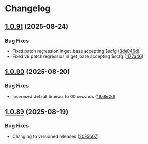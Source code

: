 # Changelog

## [1.0.91](https://github.com/boomshankerx/proxmox-truenas/compare/v1.0.90...v1.0.91) (2025-08-24)


### Bug Fixes

* Fixed patch regression in get_base accepting $scfg ([3de046d](https://github.com/boomshankerx/proxmox-truenas/commit/3de046d8513b677ce4d39a4a4ef451446cf5c5da))
* Fixed v9 patch regression in get_base accepting $scfg ([1177a46](https://github.com/boomshankerx/proxmox-truenas/commit/1177a4658203d1389b437176847df4f62b6009bc))

## [1.0.90](https://github.com/boomshankerx/proxmox-truenas/compare/v1.0.89...v1.0.90) (2025-08-20)


### Bug Fixes

* Increased default timeout to 60 seconds ([19a8e2d](https://github.com/boomshankerx/proxmox-truenas/commit/19a8e2d0d8048fa5d6a5d99c49cfb6ac8d43d3f6))

## [1.0.89](https://github.com/boomshankerx/proxmox-truenas/compare/v1.0.88...v1.0.89) (2025-08-19)


### Bug Fixes

* Changing to versioned releases ([2095b07](https://github.com/boomshankerx/proxmox-truenas/commit/2095b07dd08e17c9790649aeb80715b280031837))
